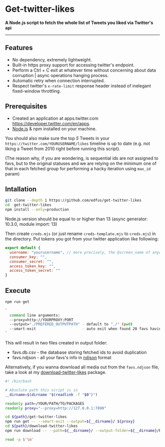 # Get-twitter-likes

**A Node.js script to fetch the whole list of Tweets you liked via Twitter's api**

---

## Features

- No dependency, extremely lightweight.
- Built-in https proxy support for accessing twitter's endpoint.
- Perform a Ctrl + C exit at whatever time without concerning about data corruption | async operations hanging process.
- Automatic retry when connection interrupted.
- Respect twitter's `x-rate-limit` response header instead of inelegant fixed-window throttling.

## Prerequisites

- Created an application at apps.twitter.com <https://developer.twitter.com/en/apps>.
- [Node.js](https://nodejs.org/en/) & npm installed on your machine.

You should also make sure the top *5* Tweets in your `https://twitter.com/YOURUSERNAME/likes` timeline is up to date (e.g. not liking a Tweet from 2010 right before running this script).

(The reason why, if you are wondering, is sequential ids are not assigned to favs, but to the original statuses and we are relying on the minimum one of that in each fetched group for performing a hacky iteration using `max_id` param)

## Intallation

```bash
git clone --depth 1 https://github.com/edfus/get-twitter-likes
cd  get-twitter-likes
npm install --only=production
```

Node.js version should be equal to or higher than 13 (async generator: 10.3.0, module import: 13)

Then create `creds.mjs` (or just rename `creds-template.mjs` to `creds.mjs`) in the directory. Put tokens you got from your twitter application like following:

```js
export default {
  username: "yourusername", // more precisely, the @screen_name of anyone you can access. (public accounts or protected accounts that you are following)
  consumer_key: "",
  consumer_secret: "",
  access_token_key: "",
  access_token_secret: ""
}
```

## Execute

```bash
npm run get

`
  command line arguments:
  --proxy=http://YOURPROXY:PORT
  --output="./PREFERED_OUTPUTPATH" - default to "./" (pwd)
  --smart-exit                     - auto exit when found 20 favs having been fetched before
`
```

This will result in two files created in output folder:
  - favs.db.csv - the database storing fetched ids to avoid duplication
  - favs.ndjson - all your favs's info in [ndjson](http://ndjson.org/) format

Alternatively, if you wanna download all media out from the `favs.ndjson` file, take a look at my [download-twitter-likes](https://github.com/edfus/download-twitter-likes) package.

```bash
#! /bin/bash

# Absolute path this script is in
__dirname=$(dirname "$(readlink -f "$0")")

readonly path=/YOUR/PATH/TO/PACKAGES
readonly proxy="--proxy=http://127.0.0.1:7890"

cd ${path}/get-twitter-likes
npm run get -- --smart-exit --output=${__dirname}/ ${proxy}
cd ${path}/download-twitter-likes
npm run download -- --path=${__dirname}/ --output-folder=${__dirname}/Raw/ ${proxy}

read -p $'\n'
```